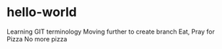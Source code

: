 # hello-world
Learning GIT terminology
Moving further to create branch
Eat, Pray for Pizza
No more pizza
